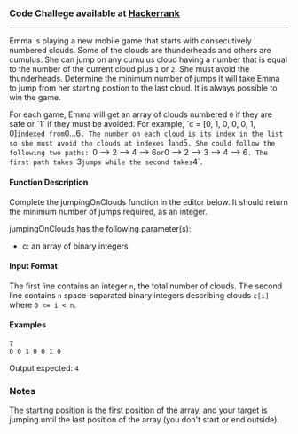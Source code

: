 ### Code Challege available at [Hackerrank](https://www.hackerrank.com/challenges/jumping-on-the-clouds/problem?h_l=interview&playlist_slugs%5B%5D=interview-preparation-kit&playlist_slugs%5B%5D=warmup&h_r=next-challenge&h_v=zen&h_r=next-challenge&h_v=zen)
---

Emma is playing a new mobile game that starts with consecutively numbered clouds. Some of the clouds are thunderheads and others are cumulus. She can jump on any cumulus cloud having a number that is equal to the number of the current cloud plus `1` or `2`. She must avoid the thunderheads. Determine the minimum number of jumps it will take Emma to jump from her starting postion to the last cloud. It is always possible to win the game.

For each game, Emma will get an array of clouds numbered `0` if they are safe or ´1´ if they must be avoided. For example, ´c = [0, 1, 0, 0, 0, 1, 0]` indexed from `0...6`. The number on each cloud is its index in the list so she must avoid the clouds at indexes `1` and `5`. She could follow the following two paths: `0 --> 2 --> 4 --> 6` or `0 --> 2 --> 3 --> 4 --> 6`. The first path takes `3` jumps while the second takes `4`.

#### Function Description

Complete the jumpingOnClouds function in the editor below. It should return the minimum number of jumps required, as an integer.

jumpingOnClouds has the following parameter(s):

- c: an array of binary integers
#### Input Format

The first line contains an integer `n`, the total number of clouds. The second line contains `n` space-separated binary integers describing clouds `c[i]` where `0 <= i < n`.

#### Examples
```
7
0 0 1 0 0 1 0
```
Output expected: `4`

### Notes
The starting position is the first position of the array, and your target is jumping until the last position of the array (you don't start or end outside).